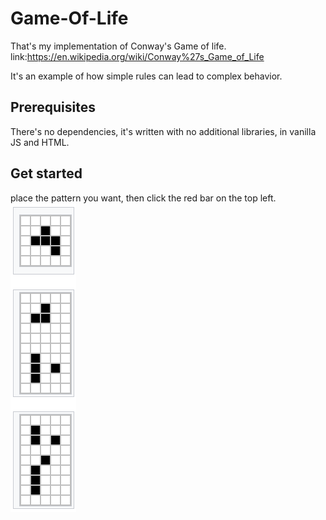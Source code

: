 # Game-Of-Life
That's my implementation of Conway's Game of life. link:https://en.wikipedia.org/wiki/Conway%27s_Game_of_Life

It's an example of how simple rules can lead to complex behavior.

## Prerequisites
There's no dependencies, it's written with no additional libraries, in vanilla JS and HTML.

## Get started
place the pattern you want, then click the red bar on the top left.
![Screenshot](patterns.png)
